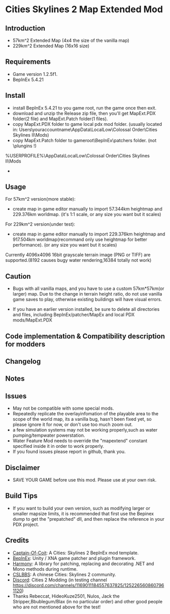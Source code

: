 # Cities Skylines 2 Map Extended Mod

## Introduction

- 57km^2 Extended Map (4x4 the size of the vanilla map)
- 229km^2 Extended Map (16x16 size)

## Requirements

- Game version 1.2.5f1.
- BepInEx 5.4.21

## Install
- install BepInEx 5.4.21 to you game root, run the game once then exit.
- download and unzip the Release zip file, then you'll get MapExt.PDX folder(2 file) and MapExt.Patch folder(1 files).
- copy MapExt.PDX folder to game local pdx mod folder. (usually located in: Users\youraccountname\AppData\LocalLow\Colossal Order\Cities Skylines II\Mods)
- copy MapExt.Patch folder to gameroot\BepInEx\patchers folder. (not \plungins !)



%USERPROFILE%\AppData\LocalLow\Colossal Order\Cities Skylines II\Mods

- 
## Usage
For 57km^2 version(more stable):
- create map in game editor manually to import 57.344km heightmap and 229.376km worldmap. (it's 1:1 scale, or any size you want but it scales)

For 229km^2 version(under test):
- create map in game editor manually to import 229.376km heightmap and 917.504km worldmap(recommand only use heightmap for better performance). (or any size you want but it scales)

Currently 4096x4096 16bit grayscale terrain image (PNG or TIFF) are supported.(8192 causes bugy water rendering,16384 totally not work) 

## Caution 
- Bugs with all vanilla maps, and you have to use a custom 57km*57km(or larger) map.
  Due to the change in terrain height ratio, do not use vanilla game saves to play, otherwise existing buildings will have visual errors.

- If you have an earlier version installed, be sure to delete all directories and files, including BepInEx/patcher/MapEx and local PDX mods/MapExt.PDX

## Code implementation & Compatibility description for modders


## Changelog

  
## Notes


## Issues
- May not be compatible with some special mods.
- Repeatedly replicate the overlayinfomation of the playable area to the scope of the world map, its a vanilla bug, hasn't been fixed yet, so please ignore it for now, or don't use too much zoom out.
- a few simulation systems may not be working properly,such as water pumping/tempwater powerstation.
- Water Feature Mod needs to override the "mapextend" constant specified inside it in order to work properly.
- If you found issues please report in github, thank you.

## Disclaimer
- SAVE YOUR GAME before use this mod. Please use at your own risk.

## Build Tips
- If you want to build your own version, such as modifying larger or smaller mapsize limits, it is recommended that first use the Bepinex dump to get the "prepatched" dll, and then replace the reference in your PDX project.

## Credits
- [Captain-Of-Coit](https://github.com/Captain-Of-Coit/cities-skylines-2-mod-template): A Cities: Skylines 2 BepInEx mod template.
- [BepInEx](https://github.com/BepInEx/BepInEx): Unity / XNA game patcher and plugin framework.
- [Harmony](https://github.com/pardeike/Harmony): A library for patching, replacing and decorating .NET and Mono methods during runtime.
- [CSLBBS](https://www.cslbbs.net): A chinese Cities: Skylines 2 community.
- [Discord](https://discord.gg/ABrJqdZJNE): Cities 2 Modding (in testing channel https://discord.com/channels/1169011184557637825/1252265608607961120)
- Thanks  Rebeccat, HideoKuze2501, Nulos, Jack the Stripper,Bbublegum/Blax (in no particular order) and other good people who are not mentioned above for the test!
